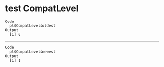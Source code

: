 # test CompatLevel

    Code
      pl$CompatLevel$oldest
    Output
      [1] 0

---

    Code
      pl$CompatLevel$newest
    Output
      [1] 1

